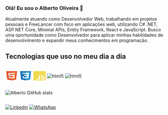 ### Olá! Eu sou o Alberto Oliveira 👋

Atualmente atuando como Desenvolvedor Web, trabalhando em projetos pessoais e FreeLancer com foco em aplicações web, utilizando C# .NET, ASP.NET Core, Minimal APIs, Entity Framework, React e JavaScript. Busco uma oportunidade como Desenvolvedor para aplicar minhas habilidades de desenvolvimento e expandir meus conhecimentos em programação.
## Tecnologias que uso no meu dia a dia
<div style="display: inline_block"><br/>
  <img align="center" alt="html5" height="30" width="40" src="https://raw.githubusercontent.com/devicons/devicon/master/icons/html5/html5-original.svg"/>
  <img align="center" alt="html5" height="30" width="40" src="https://raw.githubusercontent.com/devicons/devicon/master/icons/css3/css3-original.svg" />
  <img align="center" alt="html5" height="30" width="40" src="https://raw.githubusercontent.com/devicons/devicon/master/icons/javascript/javascript-plain.svg" />
  <img align="center" alt="html5" height="30" width="40" src="https://cdn.jsdelivr.net/gh/devicons/devicon@latest/icons/react/react-original-wordmark.svg" />  
  <img align="center" alt="html5" height="30" width="40" src="https://cdn.jsdelivr.net/gh/devicons/devicon@latest/icons/csharp/csharp-original.svg" />
</div>

##

![Alberto GitHub stats](https://github-readme-stats.vercel.app/api?username=Alberto-Oliveira00&show_icons=true&theme=radical)

##

[![Linkedin](https://img.shields.io/badge/LinkedIn-0077B5?style=for-the-badge&logo=linkedin&logoColor=white)](https://www.linkedin.com/in/alberto-oliveira-1876a1301/) [![WhatsApp](https://img.shields.io/badge/WhatsApp-25D366?style=for-the-badge&logo=whatsapp&logoColor=white)](https://wa.me/5511947814551)
